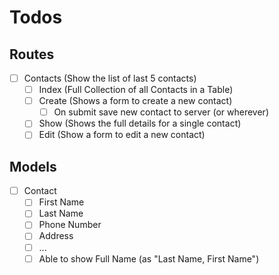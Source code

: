 # Todos

## Routes

* [ ] Contacts (Show the list of last 5 contacts)
  - [ ] Index (Full Collection of all Contacts in a Table)
  - [ ] Create (Shows a form to create a new contact)
    - [ ] On submit save new contact to server (or wherever)
  - [ ] Show (Shows the full details for a single contact)
  - [ ] Edit (Show a form to edit a new contact)

## Models

* [ ] Contact
  * [ ] First Name
  * [ ] Last Name
  * [ ] Phone Number
  * [ ] Address
  * [ ] ...
  * [ ] Able to show Full Name (as "Last Name, First Name")

